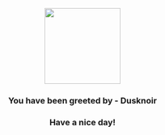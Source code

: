<p align="center">
            <img src="https://raw.githubusercontent.com/PokeAPI/sprites/master/sprites/pokemon/477.png" width="150" height="150">
          </p>
          <h3 align="center">You have been greeted by - <b>Dusknoir</b></h3>
          <h3 align="center">Have a nice day!</h3>
        